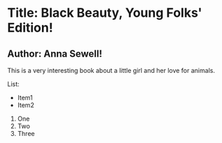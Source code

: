 # Title: Black Beauty, Young Folks' Edition!

## Author: Anna Sewell!

This is a very interesting book about a little girl and her love for animals.

List:

- Item1
- Item2

1. One
2. Two
3. Three
